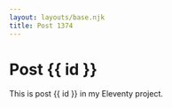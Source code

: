 ```yaml
---
layout: layouts/base.njk
title: Post 1374
---
```


# Post {{ id }}

This is post {{ id }} in my Eleventy project.
